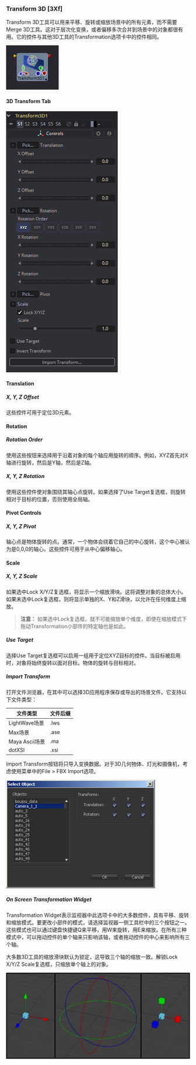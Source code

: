 ### Transform 3D [3Xf]

Transform 3D工具可以用来平移、旋转或缩放场景中的所有元素，而不需要Merge 3D工具。这对于层次化变换，或者偏移多次合并到场景中的对象都很有用。它的控件与其他3D工具的Transformation选项卡中的控件相同。

 ![3Xf__tile](images/3Xf__tile.jpg)

#### 3D Transform Tab

![3Xf_Controls](images/3Xf_Controls.png)

#### Translation

##### X, Y, Z Offset

这些控件可用于定位3D元素。

#### Rotation

##### Rotation Order

使用这些按钮来选择用于沿着对象的每个轴应用旋转的顺序。例如，XYZ首先对X轴进行旋转，然后是Y轴，然后是Z轴。

##### X, Y, Z Rotation

使用这些控件使对象围绕其轴心点旋转。如果选择了Use Target复选框，则旋转相对于目标的位置，否则使用全局轴。

#### Pivot Controls

##### X, Y, Z Pivot

轴心点是物体旋转的点。通常，一个物体会绕着它自己的中心旋转，这个中心被认为是0,0,0的轴心。这些控件可用于从中心偏移轴心。

#### Scale

##### X, Y, Z Scale

如果选中Lock X/Y/Z复选框，将显示一个缩放滑块。这将调整对象的总体大小。如果未选中Lock复选框，则将显示单独的X、Y和Z滑块，以允许在任何维度上缩放。

> **注意：** 如果选中Lock复选框，就不可能缩放单个维度，即使在缩放模式下拖动Transformation小部件的特定轴也是如此。

##### Use Target

选择Use Target复选框可以启用一组用于定位XYZ目标的控件。当目标被启用时，对象将始终旋转以面对目标。物体的旋转与目标相对。

##### Import Transform

打开文件浏览器，在其中可以选择3D应用程序保存或导出的场景文件。它支持以下文件类型：

| 文件类型       | 文件后缀 |
| -------------- | -------- |
| LightWave场景  | .lws     |
| Max场景        | .ase     |
| Maya Ascii场景 | .ma      |
| dotXSI         | .xsi     |

Import Transform按钮将只导入变换数据。对于3D几何物体、灯光和摄像机，考虑使用菜单中的File > FBX Import选项。

![3Xf_ImportTransform](images/3Xf_ImportTransform.png)

##### On Screen Transformation Widget

Transformation Widget表示监视器中此选项卡中的大多数控件，具有平移、旋转和缩放模式。要更改小部件的模式，请选择监视器一侧工具栏中的三个按钮之一。这些模式也可以通过键盘快捷键Q来平移，用W来旋转，用E来缩放。在所有三种模式中，可以拖动控件的单个轴来只影响该轴，或者拖动控件的中心来影响所有三个轴。

大多数3D工具的缩放滑块默认为锁定，这导致三个轴的缩放一致。解锁Lock X/Y/Z Scale复选框，只缩放单个轴上的对象。

![3Xf_OnScreenTransformationWidget](images/3Xf_OnScreenTransformationWidget.jpg)

